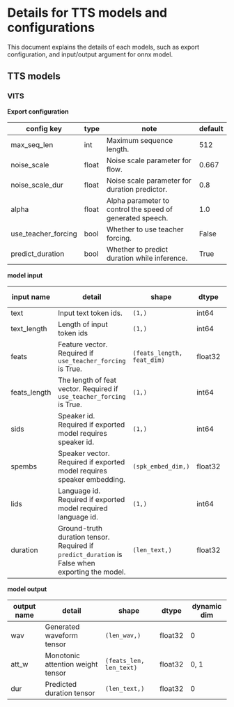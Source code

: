# Details for TTS models and configurations

This document explains the details of each models, such as export configuration, and input/output argument for onnx model.

## TTS models

### VITS

**Export configuration**

| config key          | type  | note                                                      | default |
| ------------------- | ----- | --------------------------------------------------------- | ------- |
| max_seq_len         | int   | Maximum sequence length.                                  | 512     |
| noise_scale         | float | Noise scale parameter for flow.                           | 0.667   |
| noise_scale_dur     | float | Noise scale parameter for duration predictor.             | 0.8     |
| alpha               | float | Alpha parameter to control the speed of generated speech. | 1.0     |
| use_teacher_forcing | bool  | Whether to use teacher forcing.                           | False   |
| predict_duration    | bool  | Whether to predict duration while inference.              | True    |

**model input**

| input name   | detail                                                                                          | shape                      | dtype   | dynamic dim |
| ------------ | ----------------------------------------------------------------------------------------------- | -------------------------- | ------- | ----------- |
| text         | Input text token ids.                                                                           | `(1,)`                     | int64   | 0           |
| text_length  | Length of input token ids                                                                       | `(1,)`                     | int64   | -           |
| feats        | Feature vector. Required if `use_teacher_forcing` is True.                                      | `(feats_length, feat_dim)` | float32 | 0           |
| feats_length | The length of feat vector. Required if `use_teacher_forcing` is True.                           | `(1,)`                     | int64   | -           |
| sids         | Speaker id. Required if exported model requires speaker id.                                     | `(1,)`                     | int64   | -           |
| spembs       | Speaker vector. Required if exported model requires speaker embedding.                          | `(spk_embed_dim,)`         | float32 | -           |
| lids         | Language id. Required if exported model required language id.                                   | `(1,)`                     | int64   | -           |
| duration     | Ground-truth duration tensor. Required if `predict_duration` is False when exporting the model. | `(len_text,)`              | float32 | 0           |

**model output**

| output name | detail                            | shape                   | dtype   | dynamic dim |
| ----------- | --------------------------------- | ----------------------- | ------- | ----------- |
| wav         | Generated waveform tensor         | `(len_wav,)`            | float32 | 0           |
| att_w       | Monotonic attention weight tensor | `(feats_len, len_text)` | float32 | 0, 1        |
| dur         | Predicted duration tensor         | `(len_text,)`           | float32 | 0           |
